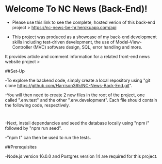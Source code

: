 # Welcome To NC News (Back-End)!

- Please use this link to see the complete, hosted verion of this back-end project > https://nc-news-be-hr.herokuapp.com/api

- This project was produced as a showcase of my back-end development skills including test-driven development, the use of Model-View-Controller (MVC) software design, SQL, error handling and more.

It provides article and comment information for a related front-end news website project >

##Set-Up

-To explore the backend code, simply create a local repository using "git clone https://github.com/Harrison365/NC-News-Back-End.git".

-You will then need to create 2 new files in the root of the project, one called ".env.test" and the other ".env.development". Each file should contain the following code, respectively.

```PGDATABASE=nc_news_test

```

```PGDATABASE=nc_news

```

-Next, install dependancies and seed the database locally using "npm i" followed by "npm run seed".

-"npm t" can then be used to run the tests.

##Prerequisites

-Node.js version 16.0.0 and Postgres version 14 are required for this project.
